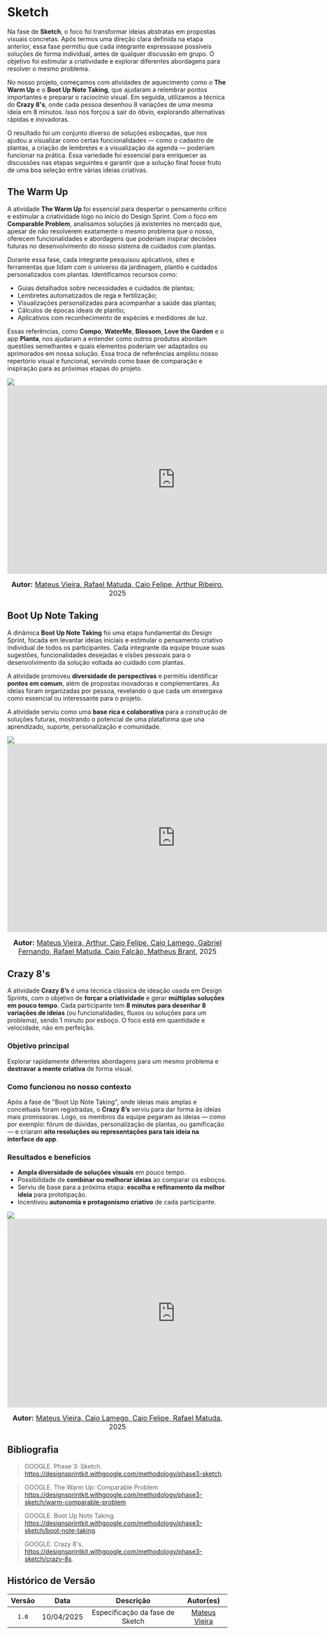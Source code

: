 # Sketch

Na fase de **Sketch**, o foco foi transformar ideias abstratas em propostas visuais concretas. Após termos uma direção clara definida na etapa anterior, essa fase permitiu que cada integrante expressasse possíveis soluções de forma individual, antes de qualquer discussão em grupo. O objetivo foi estimular a criatividade e explorar diferentes abordagens para resolver o mesmo problema.

No nosso projeto, começamos com atividades de aquecimento como o **The Warm Up** e o **Boot Up Note Taking**, que ajudaram a relembrar pontos importantes e preparar o raciocínio visual. Em seguida, utilizamos a técnica do **Crazy 8's**, onde cada pessoa desenhou 8 variações de uma mesma ideia em 8 minutos. Isso nos forçou a sair do óbvio, explorando alternativas rápidas e inovadoras.

O resultado foi um conjunto diverso de soluções esboçadas, que nos ajudou a visualizar como certas funcionalidades — como o cadastro de plantas, a criação de lembretes e a visualização da agenda — poderiam funcionar na prática. Essa variedade foi essencial para enriquecer as discussões nas etapas seguintes e garantir que a solução final fosse fruto de uma boa seleção entre várias ideias criativas.

## The Warm Up

A atividade **The Warm Up** foi essencial para despertar o pensamento crítico e estimular a criatividade logo no início do Design Sprint. Com o foco em **Comparable Problem**, analisamos soluções já existentes no mercado que, apesar de não resolverem exatamente o mesmo problema que o nosso, oferecem funcionalidades e abordagens que poderiam inspirar decisões futuras no desenvolvimento do nosso sistema de cuidados com plantas.

Durante essa fase, cada integrante pesquisou aplicativos, sites e ferramentas que lidam com o universo da jardinagem, plantio e cuidados personalizados com plantas. Identificamos recursos como:

- Guias detalhados sobre necessidades e cuidados de plantas;
- Lembretes automatizados de rega e fertilização;
- Visualizações personalizadas para acompanhar a saúde das plantas;
- Cálculos de épocas ideais de plantio;
- Aplicativos com reconhecimento de espécies e medidores de luz.

Essas referências, como **Compo**, **WaterMe**, **Blossom**, **Love the Garden** e o app **Planta**, nos ajudaram a entender como outros produtos abordam questões semelhantes e quais elementos poderiam ser adaptados ou aprimorados em nossa solução. Essa troca de referências ampliou nosso repertório visual e funcional, servindo como base de comparação e inspiração para as próximas etapas do projeto.

<img src="./assets/warmup.jpg" />

<iframe width="768" height="432" src="https://miro.com/app/embed/uXjVIG9iqTs=/?pres=1&frameId=3458764624119463833&embedId=391775109428" frameborder="0" scrolling="no" allow="fullscreen; clipboard-read; clipboard-write" allowfullscreen></iframe>

<font size="3"><p style="text-align: center"><b>Autor:</b>  [Mateus Vieira, Rafael Matuda, Caio Felipe, Arthur Ribeiro](/), 2025</p></font>

## Boot Up Note Taking

A dinâmica **Boot Up Note Taking** foi uma etapa fundamental do Design Sprint, focada em levantar ideias iniciais e estimular o pensamento criativo individual de todos os participantes. Cada integrante da equipe trouxe suas sugestões, funcionalidades desejadas e visões pessoais para o desenvolvimento da solução voltada ao cuidado com plantas.

A atividade promoveu **diversidade de perspectivas** e permitiu identificar **pontos em comum**, além de propostas inovadoras e complementares. As ideias foram organizadas por pessoa, revelando o que cada um enxergava como essencial ou interessante para o projeto.

A atividade serviu como uma **base rica e colaborativa** para a construção de soluções futuras, mostrando o potencial de uma plataforma que una aprendizado, suporte, personalização e comunidade.

<img src="./assets/bootup.jpg" />

<iframe width="768" height="432" src="https://miro.com/app/embed/uXjVIG9iqTs=/?pres=1&frameId=3458764624120253078&embedId=190885618937" frameborder="0" scrolling="no" allow="fullscreen; clipboard-read; clipboard-write" allowfullscreen></iframe>

<font size="3"><p style="text-align: center"><b>Autor:</b>  [Mateus Vieira, Arthur, Caio Felipe, Caio Lamego, Gabriel Fernando, Rafael Matuda, Caio Falcão, Matheus Brant](/), 2025</p></font>

## Crazy 8's

A atividade **Crazy 8’s** é uma técnica clássica de ideação usada em Design Sprints, com o objetivo de **forçar a criatividade** e gerar **múltiplas soluções em pouco tempo**. Cada participante tem **8 minutos para desenhar 8 variações de ideias** (ou funcionalidades, fluxos ou soluções para um problema), sendo 1 minuto por esboço. O foco está em quantidade e velocidade, não em perfeição.

### Objetivo principal

Explorar rapidamente diferentes abordagens para um mesmo problema e **destravar a mente criativa** de forma visual.

### Como funcionou no nosso contexto

Após a fase de "Boot Up Note Taking", onde ideias mais amplas e conceituais foram registradas, o **Crazy 8’s** serviu para dar forma às ideias mais promissoras. Logo, os membros da equipe pegaram as ideias — como por exemplo: fórum de dúvidas, personalização de plantas, ou gamificação — e criaram **oito resoluções ou representações para tais ideia na interface do app**.

### Resultados e benefícios

- **Ampla diversidade de soluções visuais** em pouco tempo.
- Possibilidade de **combinar ou melhorar ideias** ao comparar os esboços.
- Serviu de base para a próxima etapa: **escolha e refinamento da melhor ideia** para prototipação.
- Incentivou **autonomia e protagonismo criativo** de cada participante.

<img src="./assets/crazys.jpg" />

<iframe width="768" height="432" src="https://miro.com/app/embed/uXjVIG9iqTs=/?pres=1&frameId=3458764624121949040&embedId=316439680729" frameborder="0" scrolling="no" allow="fullscreen; clipboard-read; clipboard-write" allowfullscreen></iframe>

<font size="3"><p style="text-align: center"><b>Autor:</b>  [Mateus Vieira, Caio Lamego, Caio Felipe, Rafael Matuda](/), 2025</p></font>

## Bibliografia

> GOOGLE. Phase 3: Sketch. https://designsprintkit.withgoogle.com/methodology/phase3-sketch.

> GOOGLE. The Warm Up: Comparable Problem. https://designsprintkit.withgoogle.com/methodology/phase3-sketch/warm-comparable-problem.

> GOOGLE. Boot Up Note Taking. https://designsprintkit.withgoogle.com/methodology/phase3-sketch/boot-note-taking.

> GOOGLE. Crazy 8's. https://designsprintkit.withgoogle.com/methodology/phase3-sketch/crazy-8s.

## Histórico de Versão

| Versão | Data | Descrição | Autor(es) |
| :-: | :-: | :-: | :-: |
| `1.0` | 10/04/2025  | Especificação da fase de Sketch | [Mateus Vieira](https://github.com/mateusvrs) |
